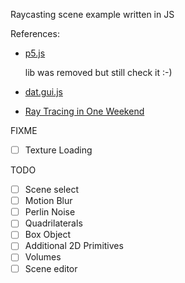 Raycasting scene example written in JS

References:

-  [p5.js](https://p5js.org/)

   lib was removed but still check it :-)

-  [dat.gui.js](https://github.com/dataarts/dat.gui/tree/master)
-  [Ray Tracing in One Weekend](https://raytracing.github.io/)

FIXME

-  [ ] Texture Loading

TODO

-  [ ] Scene select
-  [ ] Motion Blur
-  [ ] Perlin Noise
-  [ ] Quadrilaterals
-  [ ] Box Object
-  [ ] Additional 2D Primitives
-  [ ] Volumes
-  [ ] Scene editor
